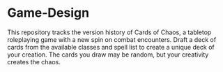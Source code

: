 # Game-Design
This repository tracks the version history of Cards of Chaos, a tabletop roleplaying game with a new spin on combat encounters. Draft a deck of cards from the available classes and spell list to create a unique deck of your creation.  The cards you draw may be random, but your creativity creates the chaos.
